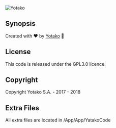 ![Yotako](https://tako.assets.yotako.io/images/brand/logo-yotako-800.png)

## Synopsis

Created with :heart: by [Yotako](https://www.yotako.io) :octopus:


## License

This code is released under the GPL3.0 licence.


## Copyright

Copyright Yotako S.A. - 2017 - 2018


## Extra Files

All extra files are located in /App/App/YatakoCode


